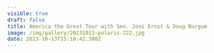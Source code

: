 ```yaml
---
visible: true
draft: false
title: America the Great Tour with Sen. Joni Ernst & Doug Burgum
image: /img/gallery/20231013-polaris-222.jpg
date: 2023-10-13T15:18:42.300Z
---
```

